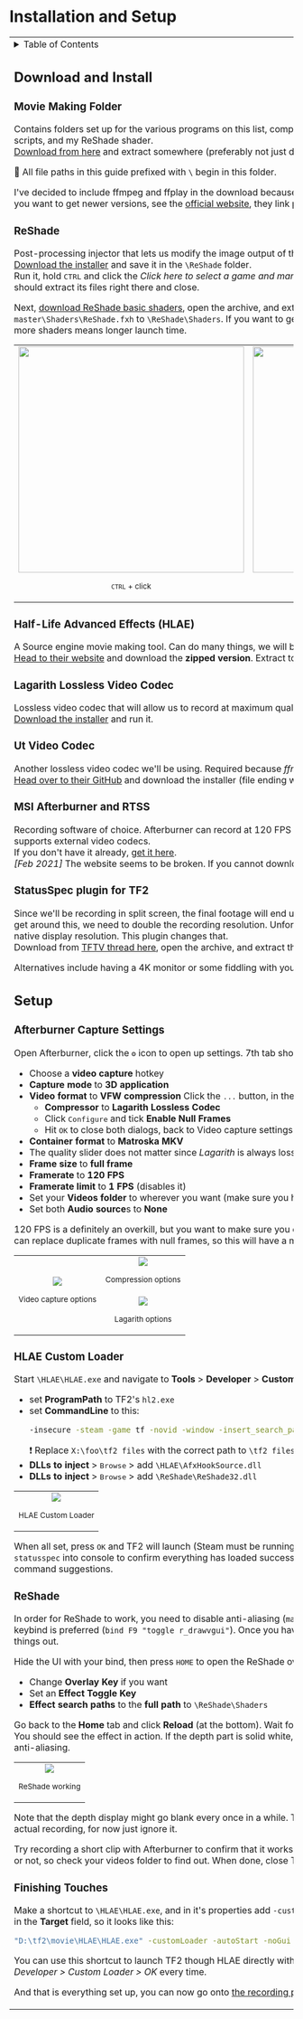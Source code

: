 # Installation and Setup

<table><tbody><tr>
<td><details><summary>Table of Contents</summary>

- [Installation and Setup](#installation-and-setup)
	- [Download and Install](#download-and-install)
		- [Movie Making Folder](#movie-making-folder)
		- [ReShade](#reshade)
		- [Half-Life Advanced Effects (HLAE)](#half-life-advanced-effects-hlae)
		- [Lagarith Lossless Video Codec](#lagarith-lossless-video-codec)
		- [Ut Video Codec](#ut-video-codec)
		- [MSI Afterburner and RTSS](#msi-afterburner-and-rtss)
		- [StatusSpec plugin for TF2](#statusspec-plugin-for-tf2)
	- [Setup](#setup)
		- [Afterburner Capture Settings](#afterburner-capture-settings)
		- [HLAE Custom Loader](#hlae-custom-loader)
		- [ReShade](#reshade-1)
		- [Finishing Touches](#finishing-touches)

</details>

## Download and Install

### Movie Making Folder

Contains folders set up for the various programs on this list,
compiled _ffmpeg_ binaries, video processing scripts, and my ReShade shader.  
[Download from here](https://github.com/juniorsgithub/tf2-how-to-record-depth/releases/latest)
and extract somewhere (preferably not just desktop).  

&#128204; All file paths in this guide prefixed with `\` begin in this folder.

I've decided to include ffmpeg and ffplay in the download
because officially only source code is provided. If you want to get
newer versions, see the [official website](https://ffmpeg.org/), they link places
where you can download it.

### ReShade

Post-processing injector that lets us modify the image output of the game.  
[Download  the installer](https://reshade.me/) and save it in the `\ReShade` folder.  
Run it, hold <kbd>CTRL</kbd> and click the
_Click here to select a game and manage its ReShade installation_ button.
It should extract its files right there and close.

Next, [download ReShade basic shaders](https://github.com/crosire/reshade-shaders),
open the archive, and extract `reshade-shaders-master\Shaders\ReShade.fxh`
to `\ReShade\Shaders`. If you want to get more shaders and textures you can,
but more shaders means longer launch time.

<table><tr>
<td><div style="text-align:center">
<img src="images/ReShade-installer.png" width="400"/>
<p align="center"><sub><kbd>CTRL</kbd> + click</sub></p>
</td></div>
<td><div style="text-align:center">
<img src="images/ReShade-extracted.png" width="400"/>
<p align="center"><sub>ReShade extracted</p>
</td></div>
</tr></table>

### Half-Life Advanced Effects (HLAE)

A Source engine movie making tool. Can do many things,
we will be using it to inject ReShade.  
[Head to their website](https://www.advancedfx.org/download/)
and download the **zipped version**. Extract to `\HLAE`.

### Lagarith Lossless Video Codec

Lossless video codec that will allow us to record at maximum quality
while staying at reasonable file sizes.  
[Download the installer](https://lags.leetcode.net/codec.html) and run it.

### Ut Video Codec

Another lossless video codec we'll be using.
Required because _ffmpeg_ does not support encoding _Lagarith_.  
[Head over to their GitHub](https://github.com/umezawatakeshi/utvideo/releases/lastest)
and download the installer (file ending with `win.exe`).

### MSI Afterburner and RTSS

Recording software of choice. Afterburner can record at 120 FPS
(useful so we don't drop any frames) and supports external video codecs.  
If you don't have it already, [get it here](https://www.msi.com/page/afterburner).  
_[Feb 2021]_ The website seems to be broken. If you cannot download it, see
[this Reddit thread](https://www.reddit.com/r/MSI_Gaming/comments/k0hss7/cannot_download_msi_afterburner/).

### StatusSpec plugin for TF2

Since we'll be recording in split screen, the final footage will end up
at half the resolution of the recording.
To get around this, we need to double the recording resolution.
Unfortunately, TF2 doesn't let you go above your native display resolution.
This plugin changes that.  
Download from [TFTV thread here](https://www.teamfortress.tv/17291/sourceres/?page=2#32), open the archive, and extract the `StatusSpec\addons` folder to `\tf2 files`.

Alternatives include having a 4K monitor or some fiddling with your GPU driver.

## Setup

### Afterburner Capture Settings

Open Afterburner, click the <kbd>&#x2699;</kbd> icon to open up settings. 7th tab should be called **Video capture**, in there:
- Choose a **video capture** hotkey
- **Capture mode** to **3D application**
- **Video format** to **VFW compression**
Click the <kbd>...</kbd> button, in the menu that pops up:  
   - **Compressor** to **Lagarith Lossless Codec**
   - Click <kbd>Configure</kbd> and tick **Enable Null Frames**
   - Hit <kbd>OK</kbd> to close both dialogs, back to Video capture settings
- **Container format** to **Matroska MKV**
- The quality slider does not matter since _Lagarith_ is always lossless
- **Frame size** to **full frame**
- **Framerate** to **120 FPS**
- **Framerate limit** to **1 FPS** (disables it)
- Set your **Videos folder** to wherever you want
(make sure you have enough disk space)
- Set both **Audio source**s to **None**

120 FPS is a definitely an overkill, but you want to make sure
you capture every frame TF2 renders. 
_Lagarith_ can replace duplicate frames with null frames,
so this will have a minimal impact on file size.

<table>
<tr>
<td rowspan="2"><div style="text-align:center">
<img src="images/Afterburner-settings.png"/>
<p align="center"><sub>Video capture options</sub></p>
</td></div>
<td><div style="text-align:center">
<img src="images/Afterburner-compression.png" align="center"/>
<p align="center"><sub>Compression options</p>
</div></td>
</tr><tr>
<td><div style="text-align:center">
<img src="images/Afterburner-Lagarith.png"/>
<p align="center"><sub>Lagarith options</p>
</td></div>
</tr>
</table>

### HLAE Custom Loader

Start `\HLAE\HLAE.exe` and navigate to **Tools** > **Developer** > **Custom Loader**,
in there:
- set **ProgramPath** to TF2's `hl2.exe`
- set **CommandLine** to this:  
	```bash <!-- language just to get string highlight -->
	-insecure -steam -game tf -novid -window -insert_search_path "X:\foo\tf2 files" +sv_lan 1
	```
  &#x2757; Replace `X:\foo\tf2 files` with the correct path to `\tf2 files`.
- **DLLs to inject** > <kbd>Browse</kbd> > add `\HLAE\AfxHookSource.dll`
- **DLLs to inject** > <kbd>Browse</kbd> > add `\ReShade\ReShade32.dll`

<table>
<td><div style="text-align:center">
<img src="images/HLAE-custom-loader.png"/>
<p><sub>HLAE Custom Loader</sub></p>
</td></div>
</table>

When all set, press <kbd>OK</kbd> and TF2 will launch (Steam must be running).
When the game loads try typing `mirv` and `statusspec` into console
to confirm everything has loaded successfully.
With both you should see a bunch of command suggestions.

### ReShade

In order for ReShade to work, you need to disable anti-aliasing (`mat_antialias 0`)
and UI. For the latter a keybind is preferred (`bind F9 "toggle r_drawvgui"`).
Once you have these, load up a map so you can test things out.

Hide the UI with your bind, then press <kbd>HOME</kbd> to open the ReShade overlay.
Under the **Settings** tab:
- Change **Overlay Key** if you want
- Set an **Effect Toggle Key**
- **Effect search paths** to the **full path** to `\ReShade\Shaders`

Go back to the **Home** tab and click **Reload** (at the bottom).
Wait for effects to load, then check the `junior` one.  
You should see the effect in action. If the depth part is solid white,
you probably forgot to turn off either UI or anti-aliasing.

<table>
<td><div style="text-align:center">
<img src="images/shader-config.png"/>
<p><sub>ReShade working</sub></p>
</td></div>
</table>

Note that the depth display might go blank every once in a while.
That will be taken care of once we get to the actual recording,
for now just ignore it.

Try recording a short clip with Afterburner to confirm that it works.
There is no notification if you're recording or not,
so check your videos folder to find out. When done, close TF2.

### Finishing Touches

Make a shortcut to `\HLAE\HLAE.exe`, and in it's properties add
`-customLoader -autoStart -noGui` after the path in the **Target** field,
so it looks like this:
```bash <!-- language just to get string highlight -->
"D:\tf2\movie\HLAE\HLAE.exe" -customLoader -autoStart -noGui
```
You can use this shortcut to launch TF2 though HLAE directly
without having to go though _HLAE > Tools > Developer > Custom Loader > OK_ every time.

And that is everything set up, you can now go onto
[the recording part of this guide](basic-recording.md).

